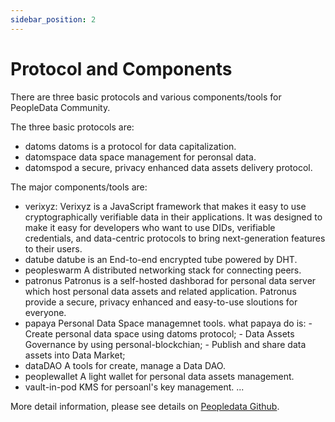```yaml
---
sidebar_position: 2
---
```


# Protocol and Components

There are three basic protocols and various components/tools for PeopleData Community.

The three basic protocols are:

- datoms
    datoms is a protocol for data capitalization.
- datomspace
    data space management for peronsal data.
- datomspod
    a secure, privacy enhanced data assets delivery protocol.

The major components/tools are:

- verixyz: 
    Verixyz is a JavaScript framework that makes it easy to use cryptographically verifiable data in their applications. It was designed to make it easy for developers who want to use DIDs, verifiable credentials, and data-centric protocols to bring next-generation features to their users.
- datube
    datube is an End-to-end encrypted tube powered by DHT. 
- peopleswarm
    A distributed networking stack for connecting peers.
- patronus
    Patronus is a self-hosted dashborad for personal data server which host personal data assets and related application. Patronus provide a secure, privacy enhanced and easy-to-use sloutions for everyone.
- papaya
    Personal Data Space managemnet tools. what papaya do is:
        - Create personal data space using datoms protocol; 
        - Data Assets Governance by using personal-blockchian;
        - Publish and share data assets into Data Market;
- dataDAO
    A tools for create, manage a Data DAO.
- peoplewallet
    A light wallet for personal data assets management.
- vault-in-pod
    KMS for persoanl's key management.
...

More detail information, please see details on [Peopledata Github](https://https://github.com/orgs/peopledata/).


